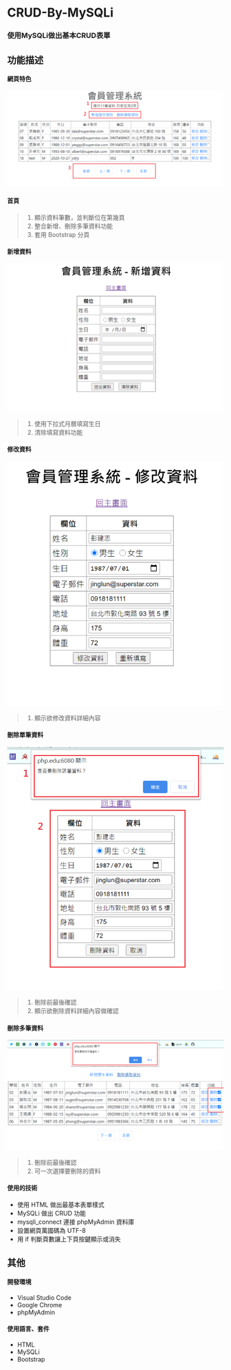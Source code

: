 # CRUD-By-MySQLi
### 使用MySQLi做出基本CRUD表單

## 功能描述
#### 網頁特色
![image](https://github.com/nancy512916/CRUD-By-MySQLi/blob/master/images/index.PNG)
#### 首頁
> 1. 顯示資料筆數，並判斷位在第幾頁
> 2. 整合新增、刪除多筆資料功能
> 3. 套用 Bootstrap 分頁

#### 新增資料
![image](https://github.com/nancy512916/CRUD-By-MySQLi/blob/master/images/create.PNG)
> 1. 使用下拉式月曆填寫生日
> 2. 清除填寫資料功能

#### 修改資料
![image](https://github.com/nancy512916/CRUD-By-MySQLi/blob/master/images/update.PNG)
> 1. 顯示欲修改資料詳細內容

#### 刪除單筆資料
![image](https://github.com/nancy512916/CRUD-By-MySQLi/blob/master/images/delete.PNG)
> 1. 刪除前最後確認
> 2. 顯示欲刪除資料詳細內容做確認

#### 刪除多筆資料
![image](https://github.com/nancy512916/CRUD-By-MySQLi/blob/master/images/delete_all.PNG)
> 1. 刪除前最後確認
> 2. 可一次選擇要刪除的資料

#### 使用的技術
* 使用 HTML 做出最基本表單樣式
* MySQLi 做出 CRUD 功能
* mysqli_connect 連接 phpMyAdmin 資料庫
* 設置網頁萬國碼為 UTF-8
* 用 if 判斷頁數讓上下頁按鍵顯示或消失

## 其他
#### 開發環境
* Visual Studio Code
* Google Chrome
* phpMyAdmin

#### 使用語言、套件
* HTML
* MySQLi
* Bootstrap
